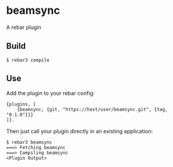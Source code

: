 beamsync
=====

A rebar plugin

Build
-----

    $ rebar3 compile

Use
---

Add the plugin to your rebar config:

    {plugins, [
        {beamsync, {git, "https://host/user/beamsync.git", {tag, "0.1.0"}}}
    ]}.

Then just call your plugin directly in an existing application:


    $ rebar3 beamsync
    ===> Fetching beamsync
    ===> Compiling beamsync
    <Plugin Output>
